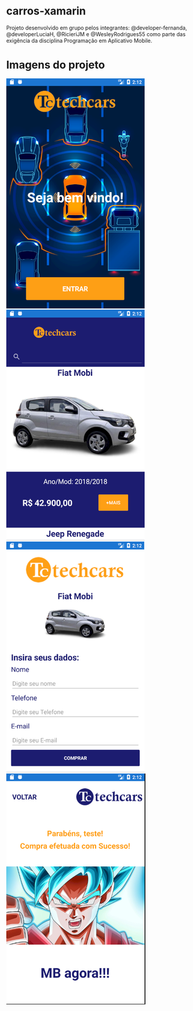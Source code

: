 # carros-xamarin
Projeto desenvolvido em grupo pelos integrantes: @developer-fernanda, @developerLuciaH, @RicieriJM e @WesleyRodrigues55 como parte das exigência da disciplina Programação em Aplicativo Mobile. 

<h1>Imagens do projeto</h1>
<img src="1.png" alt="">
<br />
<img src="2.png" alt="">
<br />
<img src="3.png" alt="">
<br />
<img src="4.png" alt="">
<br />
